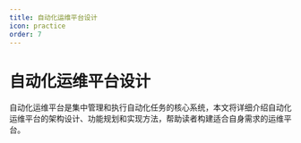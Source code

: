 ```yaml
---
title: 自动化运维平台设计
icon: practice
order: 7
---
```


# 自动化运维平台设计

自动化运维平台是集中管理和执行自动化任务的核心系统，本文将详细介绍自动化运维平台的架构设计、功能规划和实现方法，帮助读者构建适合自身需求的运维平台。
